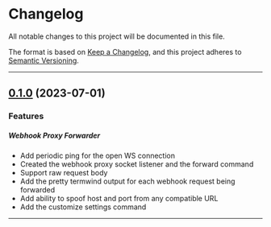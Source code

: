 <!--- BEGIN HEADER -->
# Changelog

All notable changes to this project will be documented in this file.
    
The format is based on [Keep a Changelog](https://keepachangelog.com/en/1.0.0/),
and this project adheres to [Semantic Versioning](https://semver.org/spec/v2.0.0.html).

---
<!--- END HEADER -->

## [0.1.0](https://bitbucket.org/justcoded/service-webhooks-proxy-client/compare/481eadef96aa8be3ae42a728c97532dab2c7a9e7...v0.1.0) (2023-07-01)
### Features

##### Webhook Proxy Forwarder

* Add periodic ping for the open WS connection
* Created the webhook proxy socket listener and the forward command
* Support raw request body
* Add the pretty termwind output for each webhook request being forwarded
* Add ability to spoof host and port from any compatible URL
* Add the customize settings command

---

